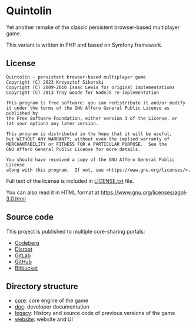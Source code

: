 # Quintolin

Yet another remake of the classic persistent browser-based multiplayer game.

This variant is written in PHP and based on Symfony framework.

## License

    Quintolin - persistent browser-based multiplayer game
    Copyright (C) 2023 Krzysztof Sikorski
    Copyright (C) 2009-2010 Isaac Lewis for original implementations
    Copyright (C) 2013 Troy Goode for NodeJS re-implementation

    This program is free software: you can redistribute it and/or modify
    it under the terms of the GNU Affero General Public License as published by
    the Free Software Foundation, either version 3 of the License, or
    (at your option) any later version.

    This program is distributed in the hope that it will be useful,
    but WITHOUT ANY WARRANTY; without even the implied warranty of
    MERCHANTABILITY or FITNESS FOR A PARTICULAR PURPOSE.  See the
    GNU Affero General Public License for more details.

    You should have received a copy of the GNU Affero General Public License
    along with this program.  If not, see <https://www.gnu.org/licenses/>.

Full text of the license is included in [LICENSE.txt](LICENSE.txt) file.

You can also read it in HTML format at
<https://www.gnu.org/licenses/agpl-3.0.html>

## Source code

This project is published to multiple core-sharing portals:

- [Codeberg](https://codeberg.org/krzysztof-sikorski/quintolin)
- [Disroot](https://git.disroot.org/krzysztof-sikorski/quintolin)
- [GitLab](https://gitlab.com/krzysztof-sikorski/quintolin)
- [GitHub](https://github.com/krzysztof-sikorski/quintolin)
- [Bitbucket](https://bitbucket.org/zerozero-pl/quintolin)

## Directory structure

- [core](core/README.md): core engine of the game
- [doc](doc/README.md): developer documentation
- [legacy](legacy/README.md): History and source code of previous versions of
  the game
- [website](website/README.md): website and UI
